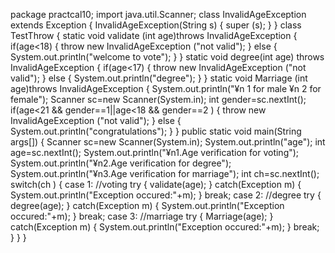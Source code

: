 package practcal10;
import java.util.Scanner;
class InvalidAgeException extends Exception
{
InvalidAgeException(String s)
{
super (s);
}
}
class TestThrow
{
static void validate (int age)throws InvalidAgeException 
{
if(age<18)
{
throw new InvalidAgeException ("not valid");
}
else
{
System.out.println("welcome to vote");
}
}
static void degree(int age) throws InvalidAgeException 
{
if(age<17)
{
throw new InvalidAgeException ("not valid");
}
else
{
System.out.println("degree");
}
}
static void Marriage (int age)throws InvalidAgeException 
{
System.out.println("¥n 1 for male ¥n 2 for female");
Scanner sc=new Scanner(System.in);
int gender=sc.nextInt();
if(age<21 && gender==1||age<18 && gender==2 )
{
throw new InvalidAgeException ("not valid");
}
else
{
System.out.println("congratulations");
}
}
public static void main(String args[])
{
Scanner sc=new Scanner(System.in);
System.out.println("age");
 int age=sc.nextInt();
System.out.println("¥n1.Age verification for voting");
System.out.println("¥n2.Age verification for degree");
System.out.println("¥n3.Age verification for marriage");
int ch=sc.nextInt();
switch(ch )
{
case 1: //voting
try
{
validate(age);
}
catch(Exception m)
{
System.out.println("Exception occured:"+m);
}
break;
case 2: //degree
try
{
degree(age);
}
catch(Exception m)
{
System.out.println("Exception occured:"+m);
}
break;
case 3: //marriage
try
{
Marriage(age);
}
catch(Exception m)
{
System.out.println("Exception occured:"+m);
}
break;
}
}
}
